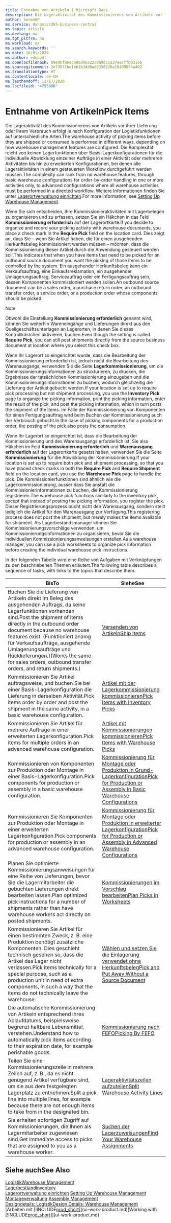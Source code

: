 ```yaml
---
title: Entnahme von Artikeln | Microsoft Docs
description: Die Lageraktivität des Kommissionierens von Artikeln vor ihrer Lieferung oder ihrem Verbrauch erfolgt je nach Konfiguration der Logistikfunktionen auf unterschiedliche Arten. Die Komplexität der Einrichtung reicht von keinen Lagerfunktionen über grundlegende Lagerfunktionen für die individuelle Abwicklung einzelner Aufträge in einer Aktivität oder mehreren Aktivitäten bis hin zu erweiterten Konfigurationen, bei denen alle Lageraktivitäten in einem gesteuerten Workflow durchgeführt werden müssen.
author: SorenGP
ms.service: dynamics365-business-central
ms.topic: article
ms.devlang: na
ms.tgt_pltfrm: na
ms.workload: na
ms.search.keywords: ''
ms.date: 10/01/2020
ms.author: edupont
ms.openlocfilehash: b9e4bf86ec68ad06a22c0a9dcca37eecffb0316b
ms.sourcegitcommit: 2e7307fbe1eb3b34d0ad9356226a19409054a402
ms.translationtype: HT
ms.contentlocale: de-CH
ms.lasthandoff: 12/17/2020
ms.locfileid: "4755806"
---
```

# <a name="pick-items"></a><span data-ttu-id="a28bc-104">Entnahme von Artikeln</span><span class="sxs-lookup"><span data-stu-id="a28bc-104">Pick Items</span></span>

<span data-ttu-id="a28bc-105">Die Lageraktivität des Kommissionierens von Artikeln vor ihrer Lieferung oder ihrem Verbrauch erfolgt je nach Konfiguration der Logistikfunktionen auf unterschiedliche Arten.</span><span class="sxs-lookup"><span data-stu-id="a28bc-105">The warehouse activity of picking items before they are shipped or consumed is performed in different ways, depending on how warehouse management features are configured.</span></span> <span data-ttu-id="a28bc-106">Die Komplexität reicht von keinen Lagerfunktionen über Basis-Lagerkonfigurationen für die individuelle Abwicklung einzelner Aufträge in einer Aktivität oder mehreren Aktivitäten bis hin zu erweiterten Konfigurationen, bei denen alle Lageraktivitäten in einem gesteuerten Workflow durchgeführt werden müssen.</span><span class="sxs-lookup"><span data-stu-id="a28bc-106">The complexity can rank from no warehouse features, through basic warehouse configurations for order-by-order handling in one or more activities only, to advanced configurations where all warehouse activities must be performed in a directed workflow.</span></span> <span data-ttu-id="a28bc-107">Weitere Informationen finden Sie unter [Lagerortverwaltung einrichten](warehouse-setup-warehouse.md).</span><span class="sxs-lookup"><span data-stu-id="a28bc-107">For more information, see [Setting Up Warehouse Management](warehouse-setup-warehouse.md).</span></span>

<span data-ttu-id="a28bc-108">Wenn Sie sich entscheiden, Ihre Kommissionieraktivitäten mit Lagerbelegen zu organisieren und zu erfassen, setzen Sie ein Häkchen in das Feld **Kommissionierung erforderlich** auf der Lagerortkarte.</span><span class="sxs-lookup"><span data-stu-id="a28bc-108">If you decide to organize and record your picking activity with warehouse documents, you place a check mark in the **Require Pick** field on the location card.</span></span> <span data-ttu-id="a28bc-109">Dies zeigt an, dass Sie – wenn Sie Artikel haben, die für einen ausgehenden Herkunftsbeleg kommissioniert werden müssen – möchten, dass die Kommissionierung dieser Artikel durch die Anwendung gesteuert werden soll.</span><span class="sxs-lookup"><span data-stu-id="a28bc-109">This indicates that when you have items that need to be picked for an outbound source document you want the picking of those items to be controlled by the system.</span></span> <span data-ttu-id="a28bc-110">Ein ausgehender Herkunftsbeleg kann ein Verkaufsauftrag, eine Einkaufsreklamation, ein ausgehender Umlagerungsauftrag, Serviceauftrag oder ein Fertigungsauftrag sein, dessen Komponenten kommissioniert werden sollen.</span><span class="sxs-lookup"><span data-stu-id="a28bc-110">An outbound source document can be a sales order, a purchase return order, an outbound transfer order, a service order, or a production order whose components should be picked.</span></span>

> [!NOTE]
> <span data-ttu-id="a28bc-111">Obwohl die Einstellung **Kommissionierung erforderlich** genannt wird, können Sie weiterhin Wareneingänge und Lieferungen direkt aus den Quellgeschäftsunterlagen an Lagerorten, in denen Sie dieses Kontrollkästchen aktivieren, buchen.</span><span class="sxs-lookup"><span data-stu-id="a28bc-111">Even though the setting is called **Require Pick**, you can still post shipments directly from the source business document at location where you select this check box.</span></span>

<span data-ttu-id="a28bc-112">Wenn Ihr Lagerort so eingerichtet wurde, dass die Bearbeitung der Kommissionierung erforderlich ist, jedoch nicht die Bearbeitung des Warenausgangs, verwenden Sie die Seite **Lagerkommissionierung**, um die Kommissionierungsinformationen zu strukturieren, zu drucken, die Ergebnisse der tatsächlichen Kommissionierung einzugeben und die Kommissionierungsinformationen zu buchen, wodurch gleichzeitig die Lieferung der Artikel gebucht werden.</span><span class="sxs-lookup"><span data-stu-id="a28bc-112">If your location is set up to require pick processing but not shipment processing, you use the **Inventory Pick** page to organize the picking information, print the picking information, enter the result of the pick, and post the picking information, which in turn posts the shipment of the items.</span></span> <span data-ttu-id="a28bc-113">Im Falle der Kommissionierung von Komponenten für einen Fertigungsauftrag wird beim Buchen der Kommissionierung auch der Verbrauch gebucht.</span><span class="sxs-lookup"><span data-stu-id="a28bc-113">In the case of picking components for a production order, the posting of the pick also posts the consumption.</span></span>

<span data-ttu-id="a28bc-114">Wenn Ihr Lagerort so eingerichtet ist, dass die Bearbeitung der Kommissionierung und des Warenausgangs erforderlich ist, Sie also Häkchen im Feld **Kommissionierung erforderlich** und **Warenausgang erforderlich** auf der Lagerortkarte gesetzt haben, verwenden Sie die Seite **Kommissionierung** für die Abwicklung der Kommissionierung.</span><span class="sxs-lookup"><span data-stu-id="a28bc-114">If your location is set up to require both pick and shipment processing, so that you have placed check marks in both the **Require Pick** and **Require Shipment** field on the location card, you use the **Warehouse Pick** page to handle the pick.</span></span> <span data-ttu-id="a28bc-115">Die Kommissionierfunktionen sind ähnlich wie die Lagerkommissionierung, ausser dass Sie anstatt die Kommissionierinformationen zu buchen, die Kommissionierung registrieren.</span><span class="sxs-lookup"><span data-stu-id="a28bc-115">The warehouse pick functions similarly to the inventory pick, except that instead of posting the picking information, you register the pick.</span></span> <span data-ttu-id="a28bc-116">Dieser Registrierungsprozess bucht nicht den Warenausgang, sondern stellt lediglich die Artikel für den Warenausgang zur Verfügung.</span><span class="sxs-lookup"><span data-stu-id="a28bc-116">This registering process does not post the shipment, but merely makes the items available for shipment.</span></span> <span data-ttu-id="a28bc-117">Als Lagerbestandsmanager können Sie Kommissionierungsvorschläge verwenden, um Kommissionierungsinformationen zu organisieren, bevor Sie die individuellen Kommissionierungsanweisungen erstellen.</span><span class="sxs-lookup"><span data-stu-id="a28bc-117">As a warehouse manager, you can use a pick worksheets to organize pick information before creating the individual warehouse pick instructions.</span></span>

<span data-ttu-id="a28bc-118">In der folgenden Tabelle wird eine Reihe von Aufgaben mit Verknüpfungen zu den beschriebenen Themen erläutert.</span><span class="sxs-lookup"><span data-stu-id="a28bc-118">The following table describes a sequence of tasks, with links to the topics that describe them.</span></span>   

|<span data-ttu-id="a28bc-119">**Bis**</span><span class="sxs-lookup"><span data-stu-id="a28bc-119">**To**</span></span>|<span data-ttu-id="a28bc-120">**Siehe**</span><span class="sxs-lookup"><span data-stu-id="a28bc-120">**See**</span></span>|
|------------|-------------|  
|<span data-ttu-id="a28bc-121">Buchen Sie die Lieferung von Artikeln direkt im Beleg des ausgehenden Auftrags, da keine Lagerfunktionen vorhanden sind.</span><span class="sxs-lookup"><span data-stu-id="a28bc-121">Post the shipment of items directly in the outbound order document because no warehouse features exist.</span></span> <span data-ttu-id="a28bc-122">(Funktioniert analog für Verkaufsaufträge, ausgehende Umlagerungsaufträge und Rücklieferungen.)</span><span class="sxs-lookup"><span data-stu-id="a28bc-122">(Works the same for sales orders, outbound transfer orders, and return shipments.)</span></span>|[<span data-ttu-id="a28bc-123">Versenden von Artikeln</span><span class="sxs-lookup"><span data-stu-id="a28bc-123">Ship Items</span></span>](warehouse-how-ship-items.md)|  
|<span data-ttu-id="a28bc-124">Kommissionieren Sie Artikel auftragsweise, und buchen Sie bei einer Basis-Lagerkonfiguration die Lieferung in derselben Aktivität.</span><span class="sxs-lookup"><span data-stu-id="a28bc-124">Pick items order by order and post the shipment in the same activity, in a basic warehouse configuration.</span></span>|[<span data-ttu-id="a28bc-125">Artikel mit der Lagerkommissionierung kommissionieren</span><span class="sxs-lookup"><span data-stu-id="a28bc-125">Pick Items with Inventory Picks</span></span>](warehouse-how-to-pick-items-with-inventory-picks.md)|
|<span data-ttu-id="a28bc-126">Kommissionieren Sie Artikel für mehrere Aufträge in einer erweiterten Lagerkonfiguration.</span><span class="sxs-lookup"><span data-stu-id="a28bc-126">Pick items for multiple orders in an advanced warehouse configuration.</span></span>|[<span data-ttu-id="a28bc-127">Artikel mit Kommissionierungen kommissionieren</span><span class="sxs-lookup"><span data-stu-id="a28bc-127">Pick Items with Warehouse Picks</span></span>](warehouse-how-to-pick-items-for-warehouse-shipment.md)|  
|<span data-ttu-id="a28bc-128">Kommissionieren von Komponenten zur Produktion oder Montage in einer Basis-Lagerkonfiguration.</span><span class="sxs-lookup"><span data-stu-id="a28bc-128">Pick components for production or assembly in a basic warehouse configuration.</span></span>|[<span data-ttu-id="a28bc-129">Kommissionierung für Montage oder Produktion in Grund-Lagerkonfiguration</span><span class="sxs-lookup"><span data-stu-id="a28bc-129">Pick for Production or Assembly in Basic Warehouse Configurations</span></span>](warehouse-how-to-pick-for-production.md)|
|<span data-ttu-id="a28bc-130">Kommissionieren Sie Komponenten zur Produktion oder Montage in einer erweiterten Lagerkonfiguration.</span><span class="sxs-lookup"><span data-stu-id="a28bc-130">Pick components for production or assembly in an advanced warehouse configuration.</span></span>|[<span data-ttu-id="a28bc-131">Kommissionierung für Montage oder Produktion in erweiterter Lagerkonfiguration</span><span class="sxs-lookup"><span data-stu-id="a28bc-131">Pick for Production or Assembly in Advanced Warehouse Configurations</span></span>](warehouse-how-to-pick-for-internal-operations-in-advanced-warehousing.md)|  
|<span data-ttu-id="a28bc-132">Planen Sie optimierte Kommissionierungsanweisungen für eine Reihe von Lieferungen, bevor Sie die Lagermitarbeiter die gebuchten Lieferungen direkt bearbeiten lassen.</span><span class="sxs-lookup"><span data-stu-id="a28bc-132">Plan optimized pick instructions for a number of shipments rather than have warehouse workers act directly on posted shipments.</span></span>|[<span data-ttu-id="a28bc-133">Kommissionierungen im Vorschlag bearbeiten</span><span class="sxs-lookup"><span data-stu-id="a28bc-133">Plan Picks in Worksheets</span></span>](warehouse-how-to-plan-picks-in-worksheets.md)|  
|<span data-ttu-id="a28bc-134">Kommissionieren Sie Artikel für einen bestimmten Zweck, z. B. eine Produktion benötigt zusätzliche Komponenten. Dies geschieht technisch gesehen so, dass die Artikel das Lager nicht verlassen.</span><span class="sxs-lookup"><span data-stu-id="a28bc-134">Pick items technically for a special purpose, such as a production unit in need of extra components, in such a way that the items do not technically leave the warehouse.</span></span>|[<span data-ttu-id="a28bc-135">Wählen und setzen Sie die Einlagerung verwendet ohne Herkunftsbeleg</span><span class="sxs-lookup"><span data-stu-id="a28bc-135">Pick and Put Away Without a Source Document</span></span>](warehouse-how-to-create-put-aways-from-internal-put-aways.md)|
|<span data-ttu-id="a28bc-136">Die automatische Kommissionierung von Artikeln entsprechend ihres Ablaufdatums, beispielsweise begrenzt haltbare Lebensmittel, verstehen.</span><span class="sxs-lookup"><span data-stu-id="a28bc-136">Understand how to automatically pick items according to their expiration date, for example perishable goods.</span></span>|[<span data-ttu-id="a28bc-137">Kommissionierung nach FEFO</span><span class="sxs-lookup"><span data-stu-id="a28bc-137">Picking By FEFO</span></span>](warehouse-picking-by-fefo.md)|
|<span data-ttu-id="a28bc-138">Teilen Sie eine Kommissionierungszeile in mehrere Zeilen auf, z. B., da es nicht genügend Artikel verfügbare sind, um sie aus dem festgelegten Lagerplatz zu entnehmen.</span><span class="sxs-lookup"><span data-stu-id="a28bc-138">Split a pick line into multiple lines, for example because there are not enough items to take from in the designated bin.</span></span>|[<span data-ttu-id="a28bc-139">Lageraktivitätszeilen aufzuteilen</span><span class="sxs-lookup"><span data-stu-id="a28bc-139">Split Warehouse Activity Lines</span></span>](warehouse-how-to-split-warehouse-activity-lines.md)|
|<span data-ttu-id="a28bc-140">Sie erhalten sofortigen Zugriff auf Kommissionierungen, die Ihnen als Lagermitarbeiter zugewiesen sind.</span><span class="sxs-lookup"><span data-stu-id="a28bc-140">Get immediate access to picks that are assigned to you as a warehouse worker.</span></span>|[<span data-ttu-id="a28bc-141">Suchen der Lagerzuweisungen</span><span class="sxs-lookup"><span data-stu-id="a28bc-141">Find Your Warehouse Assignments</span></span>](warehouse-how-to-find-your-warehouse-assignments.md)|  

## <a name="see-also"></a><span data-ttu-id="a28bc-142">Siehe auch</span><span class="sxs-lookup"><span data-stu-id="a28bc-142">See Also</span></span>  
[<span data-ttu-id="a28bc-143">Logistik</span><span class="sxs-lookup"><span data-stu-id="a28bc-143">Warehouse Management</span></span>](warehouse-manage-warehouse.md)  
[<span data-ttu-id="a28bc-144">Lagerbesttand</span><span class="sxs-lookup"><span data-stu-id="a28bc-144">Inventory</span></span>](inventory-manage-inventory.md)  
<span data-ttu-id="a28bc-145">[Lagerortverwaltung einrichten](warehouse-setup-warehouse.md)   </span><span class="sxs-lookup"><span data-stu-id="a28bc-145">[Setting Up Warehouse Management](warehouse-setup-warehouse.md)   </span></span>  
<span data-ttu-id="a28bc-146">[Montageverwaltung](assembly-assemble-items.md)  </span><span class="sxs-lookup"><span data-stu-id="a28bc-146">[Assembly Management](assembly-assemble-items.md)  </span></span>  
[<span data-ttu-id="a28bc-147">Designdetails: Logistik</span><span class="sxs-lookup"><span data-stu-id="a28bc-147">Design Details: Warehouse Management</span></span>](design-details-warehouse-management.md)  
<span data-ttu-id="a28bc-148">[Arbeiten mit [!INCLUDE[prod_short](includes/prod_short.md)]](ui-work-product.md)</span><span class="sxs-lookup"><span data-stu-id="a28bc-148">[Working with [!INCLUDE[prod_short](includes/prod_short.md)]](ui-work-product.md)</span></span>
